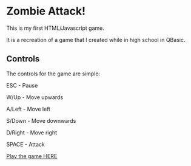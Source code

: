 # Zombie Attack!
This is my first HTML/Javascript game.

It is a recreation of a game that I created while in high school in QBasic.



## Controls
The controls for the game are simple:

ESC - Pause

W/Up - Move upwards

A/Left - Move left

S/Down - Move downwards

D/Right - Move right

SPACE - Attack


[Play the game HERE](http://mwrouse.com/portfolio/zombieattack)
